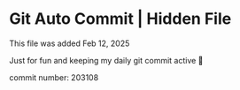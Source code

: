 # Git Auto Commit | Hidden File

This file was added Feb 12, 2025

Just for fun and keeping my daily git commit active 🤪

commit number: 203108
